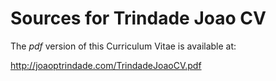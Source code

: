 # Sources for Trindade Joao CV

The *pdf* version of this Curriculum Vitae is available at:

http://joaoptrindade.com/TrindadeJoaoCV.pdf
